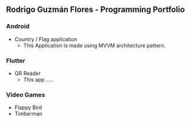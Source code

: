 ## Rodrigo Guzmán Flores - Programming Portfolio
### Android
- Country / Flag application
    - This Application is made using MVVM architecture pattern. 

### Flutter
- QR Reader
    - This app .....

### Video Games
- Flappy Bird
- Timberman
 